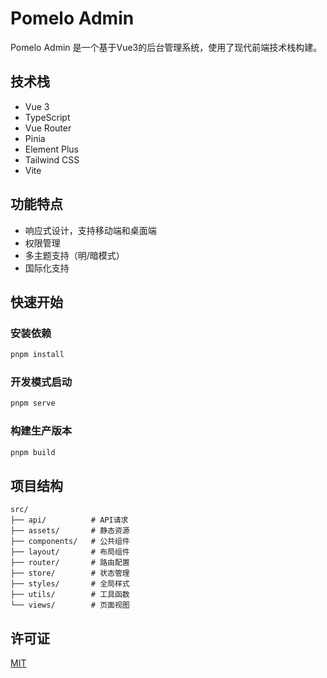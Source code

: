 # Pomelo Admin

Pomelo Admin 是一个基于Vue3的后台管理系统，使用了现代前端技术栈构建。

## 技术栈

- Vue 3
- TypeScript
- Vue Router
- Pinia
- Element Plus
- Tailwind CSS
- Vite

## 功能特点

- 响应式设计，支持移动端和桌面端
- 权限管理
- 多主题支持（明/暗模式）
- 国际化支持

## 快速开始

### 安装依赖

```bash
pnpm install
```

### 开发模式启动

```bash
pnpm serve
```

### 构建生产版本

```bash
pnpm build
```

## 项目结构

```
src/
├── api/          # API请求
├── assets/       # 静态资源
├── components/   # 公共组件
├── layout/       # 布局组件
├── router/       # 路由配置
├── store/        # 状态管理
├── styles/       # 全局样式
├── utils/        # 工具函数
└── views/        # 页面视图
```

## 许可证

[MIT](LICENSE)
